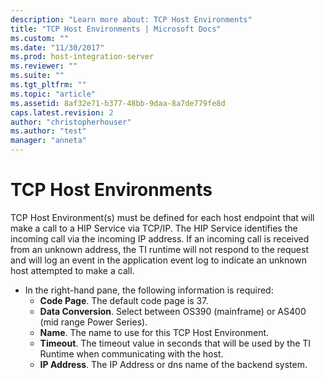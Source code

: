 ```yaml
---
description: "Learn more about: TCP Host Environments"
title: "TCP Host Environments | Microsoft Docs"
ms.custom: ""
ms.date: "11/30/2017"
ms.prod: host-integration-server
ms.reviewer: ""
ms.suite: ""
ms.tgt_pltfrm: ""
ms.topic: "article"
ms.assetid: 8af32e71-b377-48bb-9daa-8a7de779fe8d
caps.latest.revision: 2
author: "christopherhouser"
ms.author: "test"
manager: "anneta"
---
```

# TCP Host Environments
TCP Host Environment(s) must be defined for each host endpoint that will make a call to a HIP Service via TCP/IP. The HIP Service identifies the incoming call via the incoming IP address.  If an incoming call is received from an unknown address, the TI runtime will not respond to the request and will log an event in the application event log to indicate an unknown host attempted to make a call.

- In the right-hand pane, the following information is required:
    - **Code Page**.  The default code page is 37.
    - **Data Conversion**.  Select between OS390 (mainframe) or AS400 (mid range Power Series).
    - **Name**.  The name to use for this TCP Host Environment.
    - **Timeout**.  The timeout value in seconds that will be used by the TI Runtime when communicating with the host.
    - **IP Address**.  The IP Address or dns name of the backend system.
